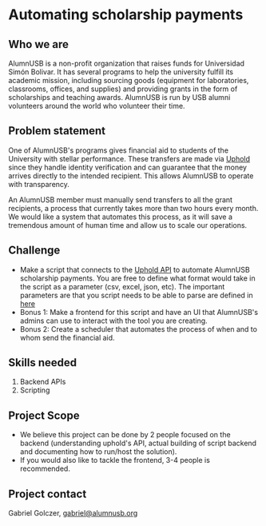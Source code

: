 # Automating scholarship payments

## Who we are
AlumnUSB is a non-profit organization that raises funds for Universidad Simón Bolivar. It has several programs to help the university fulfill its academic mission, including sourcing goods (equipment for laboratories, classrooms, offices, and supplies) and providing grants in the form of scholarships and teaching awards. AlumnUSB is run by USB alumni volunteers around the world who volunteer their time.

## Problem statement
One of AlumnUSB's programs gives financial aid to students of the University with stellar performance. These transfers are made via [Uphold](https://uphold.com) since they handle identity verification and can guarantee that the money arrives directly to the intended recipient. This allows AlumnUSB to operate with transparency.

An AlumnUSB member must manually send transfers to all the grant recipients, a process that currently takes more than two hours every month. We would like a system that automates this process, as it will save a tremendous amount of human time and allow us to scale our operations.

## Challenge

* Make a script that connects to the [Uphold API](https://uphold.com/en/developer/api) to automate AlumnUSB scholarship payments. You are free to define what format would take in the script as a parameter (csv, excel, json, etc). The important parameters are that you script needs to be able to parse are defined in [here](https://uphold.com/en/developer/api/documentation/#create-amp-commit-a-transaction)
* Bonus 1: Make a frontend for this script and have an UI that AlumnUSB's admins can use to interact with the tool you are creating.
* Bonus 2: Create a scheduler that automates the process of when and to whom send the financial aid.

## Skills needed
1. Backend APIs
2. Scripting

## Project Scope

* We believe this project can be done by 2 people focused on the backend (understanding uphold's API, actual building of script backend and documenting how to run/host the solution). 
* If you would also like to tackle the frontend, 3-4 people is recommended. 

## Project contact
Gabriel Golczer, gabriel@alumnusb.org

